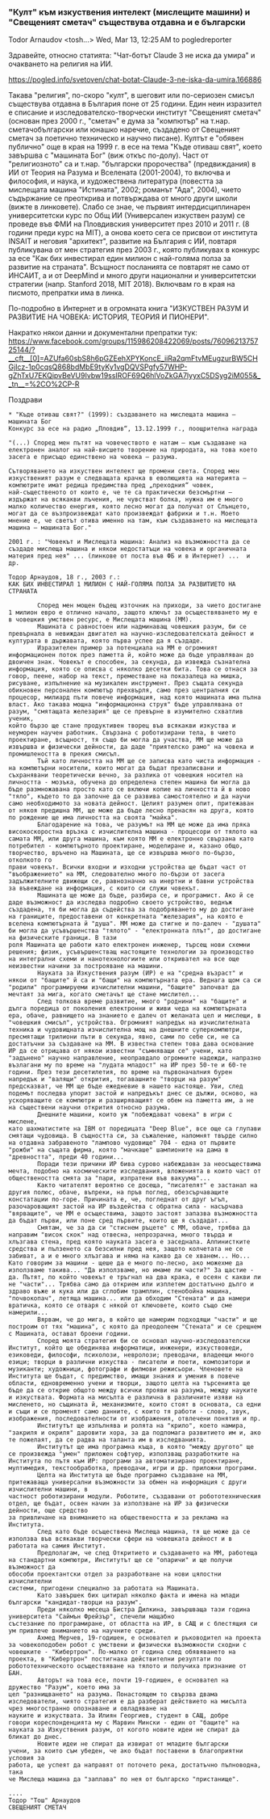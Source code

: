 ### "Култ" към изкуствения интелект (мислещите машини) и "Свещеният сметач" съществува отдавна и е български 

Todor Arnaudov <tosh...>
Wed, Mar 13, 12:25 AM
to pogledreporter 


Здравейте, относно статията: "Чат-ботът Claude 3 не иска да умира" и
очакването на религия на ИИ.

https://pogled.info/svetoven/chat-botat-Claude-3-ne-iska-da-umira.166886

Такава "религия", по-скоро "култ", в шеговит или по-сериозен смисъл
съществува отдавна в България поне от 25 години. Един неин изразител е
списание и изследователско-творчески институт "Свещеният сметач"
(основан през 2000 г., "сметач" е дума за "компютър" на т.нар.
сметачобългарски или юнашко наречие, създадено от Свещеният сметач за
поетично техническо и научно писане). Култът е "обявен публично"  още
в края на 1999 г. в есе на тема "Къде отиваш свят", което завършва с
"машината Бог" (виж откъс по-долу). Част от "религиозното" са и т.нар.
"български пророчества" (предвиждания) в ИИ от Теория на Разума и
Вселената (2001-2004), то включва и философия, и наука, и художествена
литература (повестта за мислещата машина "Истината", 2002; романът
"Ада", 2004), чието съдържание се преоткрива и потвърждава от много
други школи (вижте в линковете). Слабо се знае, че първият
интердисциплинарен университетски курс по Общ ИИ (Универсален
изкуствен разум) се проведе във ФМИ на Пловдивския университет през
2010 и 2011 г. (8 години преди курс на MIT), а онова което сега се
присвои от института INSAIT и неговия "архитект", развитие на България
с ИИ, повтаря публикувана от мен стратегия през 2003 г., която
публикувах в конкурс за есе "Как бих инвестирал един милион с
най-голяма полза за развитие на страната". Всъщност посланията се
повтарят не само от ИНСАИТ, а и от DeepMind и много други национални и
университетски стратегии (напр. Stanford 2018, MIT 2018). Включвам го
в края на писмото, препратки има в линка.

По-подробно в Интернет и в огромната книга "ИЗКУСТВЕН РАЗУМ И РАЗВИТИЕ
НА ЧОВЕКА: ИСТОРИЯ, ТЕОРИЯ И ПИОНЕРИ".

Накратко някои данни и документални препратки тук:
https://www.facebook.com/groups/115986208422069/posts/7609621375725144/?__cft__[0]=AZUfa60sbS8h6pGZEehXPYKoncE_iiRa2qmFtvMEugzurBW5CHGjIcz-1p0cqsQ868bdMbE9tyKy1vgDQVSPgfy57WHP-gZhTxU7EKQipvBeVU9Ivbw19ssIROF69Q6hlVoZkGA7lyyxC5DSyg2iM055&__tn__=%2CO%2CP-R

Поздрави

```
* "Къде отиваш свят?" (1999): създаването на мислещата машина — машината Бог
Конкурс за есе на радио „Пловдив“, 13.12.1999 г., поощрителна награда

"(...) Според мен пътят на човечеството е натам — към създаване на
електронен аналог на най-висшето творение на природата, на това което
засега е присъщо единствено на човека — разума.

Сътворяването на изкуствен интелект ще промени света. Според мен
изкуственият разум е следващата крачка в еволюцията на материята —
компютрите имат редица предимства пред „преходния“ човек,
най-същественото от които е, че те са практически безсмъртни —
издържат на всякакви лъчения, не чувстват болка, нужна им е много
малко количество енергия, която лесно могат да получат от Слънцето,
могат да се възпроизвеждат като произвеждат фабрики и т.н. Моето
мнение е, че светът отива именно на там, към създаването на мислещата
машина — машината Бог."

2001 г. : "Човекът и Мислещата машина: Анализ на възможността да се
създаде мислеща машина и някои недостатъци на човека и органичната
материя пред нея" ... (линкове от поста във ФБ и в Интернет) ...  и
др.

Тодор Арнаудов, 18 г., 2003 г.:
КАК БИХ ИНВЕСТИРАЛ 1 МИЛИОН С НАЙ-ГОЛЯМА ПОЛЗА ЗА РАЗВИТИЕТО НА СТРАНАТА

        Според мен мощен бъдещ източник на приходи, за чието достигане
1 милион евро е отлично начало, защото ключът за осъществяването му е
в човешкия умствен ресурс, е Мислещата машина (ММ).
        Машината с равностоен или надминаващ човешкия разум, би се
превърнала в невиждан двигател на научно-изследователската дейност и
културата в държавата, която първа успее да я създаде.
        Изразителен пример за потенциала на ММ е огромният
информационен поток през паметта й, който може да бъде управляван до
двоичен знак. Човекът е способен, за секунда, да извежда съзнателна
информация, която се описва с няколко десетки бита. Това се отнася за
говор, пеене, набор на текст, преместване на показалеца на мишка,
рисуване, изпълнение на музикален инструмент. През същата секунда
обикновен персонален компютър прехвърля, само през централния си
процесор, милиард пъти повече информация, над която машината има пълна
власт. Ако такава мощна "информационна струя" бъде управлявана от
разум, "смятащата железария" ще се превърне в изумително схватлив
ученик,
който бързо ще стане продуктивен творец във всякакви изкуства и
неуморен научен работник. Свързана с роботизирани тела, в чието
проектиране, всъщност, тя също би могла да участва, ММ ще може да
извършва и физически дейности, да даде "приятелско рамо" на човека и
промишлеността в прекия смисъл.
        Тъй като личността на ММ ще се записва като чиста информация -
на компютърни носители, които могат да бъдат презаписвани и
съхранявани теоретически вечно, за разлика от човешкия носител на
личността - мозъка, обучена до определена степен машина би могла да
бъде размножавана просто като се включи копие на личността й в ново
"тяло", където то да започне да се развива самостоятелно и да научи
само необходимото за новата дейност. Целият разумен опит, притежаван
от някоя предишна ММ, ще може да бъде лесно пренасян на друга, която
по рождение ще има личността на своята "майка".
        Благодарение на това, че разумът на ММ ще може да има пряка
високоскоростна връзка с изчислителна машина - процесори от тялото на
самата ММ, или друга машина, към която ММ е електронно свързана като
потребител - компютърното проектиране, моделиране и, казано общо,
творчество, връчено на Машината, ще се извършва много по-бързо,
отколкото го
прави човекът. Всички входни и изходни устройства ще бъдат част от
"въображението" на ММ, следователно много по-бързи от засега
задължителните движещи се, равнозначно на инертни и бавни устройства
за въвеждане на информация, с които си служи човекът.
        Машината ще може да бъде, разбира се, и програмист. Ако й се
даде възможност да изследва подробно своето устройство, веднъж
създадена, тя би могла да съдейства за подобряването му до достигане
на границите, предоставени от конкретната "железария", на която е
вселена компютърната й "душа". ММ може да стигне и по-далеч - "душата"
би могла да усъвършенства "тялото" - "електронната плът", до достигане
на физическите граници. В тази
роля Машината ще работи като електронен инженер, търсещ нови схемни
решения; физик, усъвършенстващ настоящите технологии за производство
на интегрални схеми и нанотехнологиите или откривател на все още
неизвестни начини за построяване на машини.
        Науката за Изкуствения разум (ИР) е на "средна възраст" и
някои от "бащите" й са и "бащи" на компютърната ера. Веднага щом са си
"родили" програмируеми изчислителни машини, "бащите" започват да
мечтаят за мига, когато сметачът ще стане мислител...
        След толкова време развитие, много "роднини" на "бащите" и
дълга поредица от поколения електронни и живи чеда на компютърната
ера, обаче, равнището на знанието е далеч от желаната цел и мислещи, в
"човешкия смисъл", устройства. Огромният напредък на изчислителната
техника и чудовищната изчислителна мощ на днешните суперкомпютри,
пресмятащи трилиони пъти в секунда, явно, сами по себе си, не са
достатъчни за създаване на ММ. В известна степен това дава основание
ИР да се отрицава от някои известни "съмняващи се" учени, като
"задънено" научно направление, неоправдало огромните надежди, напразно
възлагани му по време на "лудата младост" на ИР през 50-те и 60-те
години. През тези десетилетия, по време на първоначалния бурен
напредък и "валящи" открития, тогавашните "творци на разум"
предсказват, че ММ ще бъде ежедневие в нашето настояще. Уви, след
подемът последва упорит застой и напредъкът днес се дължи, осново, на
ускоряващите се компютри и разширяващият се обем на паметта им, а не
на съществени научни открития относно разума.
        Днешните машини, които уж "побеждават човека" в игри с мислене,
като шахматистите на IBM от поредицата "Deep Blue", все още са глупави
смятащи чудовища. В същността си, за съжаление, напомнят твърде силно
на отдавна забравеното "лампово чудовище" 704 - една от първите
"рожби" на същата фирма, която "мачкаше" шампионите на дама в
"древността", преди 40 години...
        Поради тези причини ИР бива сурово набеждаван за неосъществима
мечта, подобно на космическите изследвания, вложенията в които част от
обществеността смята за "пари, изпратени във вакуума"...
        Както читателят вероятно се досеща, "писателят" е застанал на
другия полюс, обаче, въпреки, на пръв поглед, обезсърчаващите
констатации по-горе. Причината е, че, погледнат от друг ъгъл,
разочароващият застой на ИР въздейства с обратна сила - насърчава
"вярващите", че ММ е осъществима, защото застоят запазва възможността
да бъдат първи, или поне сред първите, които ще я създадат...
        Смятам, че за да си "стиснем ръцете" с ММ, обаче, трябва да
направим "висок скок" над отвесна, непрозрачна, много твърда и
хлъзгава стена, пред която науката засега е заседнала. Алпинистките
средства и пълзенето са безсилни пред нея, защото колчетата не се
забиват, а и е много хлъзгава и няма на какво да се хванем... Но...
Като говорим за машини - щеше да е много по-лесно, ако можехме да
използваме такива... "Да използваме, но имаме ли части?" За щастие -
да. Пътят, по който човекът е тръгнал на два крака, е осеян с какви ли
не "части"... Трябва само да открием или изплетем достатъчно дълго и
здраво въже и кука или да сглобим трамплин, стенобойна машина,
"почвокопач", летяща машина... или да обходим "Стената" и да намери
вратичка, която се отваря с някой от ключовете, които също сме
намерили...
        Вярвам, че до мига, в който ще намерим подходящи "части" и ще
построим от тях "машина", с която да преодолеем "Стената" и се срещнем
с Машината, остават броени години.
        Според моята стратегия би се основал научно-изследователски
Институт, който ще обединява информатици, инженери, изкуствоведи,
езиковеди, философи, психолози, невролози; преводачи, владеещи много
езици; творци в различни изкуства - писатели и поети, композитори и
музиканти; художници, фотографи и филмови режисьори. Членовете на
Института ще бъдат, с предимство, имащи знания и умения в повече
области, едновременно учени и творци, защото целта на търсенията ще
бъде да се открие общото между всички прояви на разума, между науките
и изкуствата. Формата на мисълта е различна в различните изяви на
мисленето, но същината й, механизмите, които стоят в основата, са едни
и същи и се променят само данните, с които тя работи - слово, звук,
изображения, последователности от изображения, отвлечени понятия и пр.
        Институтът ще изпълнява и ролята на "крило", което намира,
"закриля и окриля" даровити хора, за да подпомага развитието им и, ако
те пожелаят, да се радва на таланта им в изследванията.
        Институтът ще има програмна къща, в която "между другото" ще
се произвежда "умен" приложен софтуер, използващ разработките на
Института по пътя към ИР: програми за автоматизирано проектиране,
мултимедия, текстообработка, преводачи, игри и др. приложни програми.
        Целта на Института ще бъде програмно създаване на ММ,
притежаваща универсални възможности за обмен на информация с други
изчислителни машини, в
частност роботизирани модули. Роботите, създавани от робототехническия
отдел, ще бъдат, освен начин за използване на ИР за физически
дейности, още средство
за привличане на вниманието на обществеността и за реклама на Института.
        След като бъде осъществена Мислеща машина, тя ще може да се
използва във всякакви творчески сфери на човешката дейност и в
работата на самия Институт.
        Предполагам, че след Откритието и създаването на ММ, работеща
на стандартни компютри, Институтът ще се "опаричи" и ще получи
възможност да
обособи проектантски отдел за разработване на нови цялостни изчислителни
системи, пригодени специално за работата на Машината.
        Като завършек бих цитирал няколко факта и имена на млади
български "кандидат-творци на разум".
        Преди няколко месеца Бистра Дилкина, завършваща тази година
университета "Саймън Фрейзър", спечели мащабно
състезание по програмиране, от областта на ИР, в САЩ и с блестящия си
ум привлече вниманието на научните среди.
        Ахмед Мерчев, 19-годишен, е основател и ръководител на проекта
за човекоподобен робот с умствени и физически възможности сходни с
човешките - "Кибертрон". По-малко от година след обявяването на
проекта, в "Кибертрон" постигнаха действителни резултати по
робототехническото осъществяване на тялото и получиха признание от
БАН.
        Авторът на това есе, почти 19-годишен, е основател на
дружество "Разум", което има за
цел "разнищването" на разума. Понастоящем то свързва двама
изследователи, чиято стратегия е да разберат действието на мисълта
чрез многостранно опознаване и овладяване на
науките и изкуствата. За Илиян Георгиев, студент в САЩ, добре
говори кореспонденцията му с Марвин Мински - един от "бащите" на
науката за Изкуствения разум, от когото новите идеи не спират да
бликат до днес.
        Новите идеи не спират да извират от младите български
учени, за които съм убеден, че ако бъдат поставени в благоприятни условия за
работа, ще успеят да направят от поточето река, достатъчно пълноводна, така
че Мислеща машина да "заплава" по нея от българско "пристанище".

....
Тодор "Тош" Арнаудов
СВЕЩЕНИЯТ СМЕТАЧ
```
